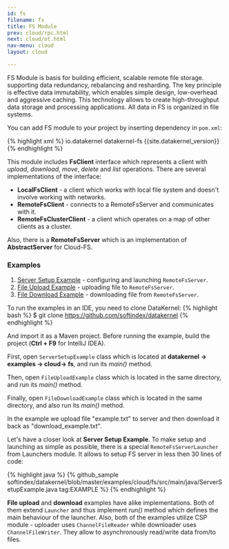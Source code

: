 ```yaml
---
id: fs
filename: fs
title: FS Module
prev: cloud/rpc.html
next: cloud/ot.html
nav-menu: cloud
layout: cloud

---
```


FS Module is basis for building efficient, scalable remote file storage. supporting data redundancy, rebalancing and 
resharding. The key principle is effective data immutability, which enables simple design, low-overhead and aggressive 
caching. This technology allows to create high-throughput data storage and processing applications.
All data in FS is organized in file systems.

You can add FS module to your project by inserting dependency in `pom.xml`: 

{% highlight xml %}
<dependency>
    <groupId>io.datakernel</groupId>
    <artifactId>datakernel-fs</artifactId>
    <version>{{site.datakernel_version}}</version>
</dependency>
{% endhighlight %}

This module includes **FsClient** interface which represents a client with *upload*, *download*, *move*, *delete* and 
*list* operations. There are several implementations of the interface:

* **LocalFsClient** - a client which works with local file system and doesn't involve working with networks.
* **RemoteFsClient** - connects to a RemoteFsServer and communicates with it.
* **RemoteFsClusterClient** - a client which operates on a map of other clients as a cluster.

Also, there is a **RemoteFsServer** which is an implementation of **AbstractServer** for Cloud-FS.

### Examples
1. [Server Setup Example](https://github.com/softindex/datakernel/blob/master/examples/cloud/fs/src/main/java/ServerSetupExample.java) - 
configuring and launching `RemoteFsServer`.
2. [File Upload Example](https://github.com/softindex/datakernel/blob/master/examples/cloud/fs/src/main/java/FileUploadExample.java) - 
uploading file to `RemoteFsServer`.
3. [File Download Example](https://github.com/softindex/datakernel/blob/master/examples/cloud/fs/src/main/java/FileDownloadExample.java) - 
downloading file from `RemoteFsServer`.

To run the examples in an IDE, you need to clone DataKernel:
{% highlight bash %}
$ git clone https://github.com/softindex/datakernel
{% endhighlight %}

And import it as a Maven project. Before running the example, build the project (**Ctrl + F9** for IntelliJ IDEA).

First, open `ServerSetupExample` class which is located at **datakernel -> examples -> cloud-> fs**, and run its *main()* 
method.

Then, open `FileUploadExample` class which is located in the same directory, and run its *main()* method. 

Finally, open `FileDownloadExample` class which is located in the same directory, and also run its *main()* method.

In the example we upload file "example.txt" to server and then download it back as "download_example.txt".

Let's have a closer look at **Server Setup Example**. To make setup and launching as simple as possible, there is a 
special `RemoteFsServerLauncher` from Launchers module. It allows to setup FS server in less then 30 lines of code:

{% highlight java %}
{% github_sample softindex/datakernel/blob/master/examples/cloud/fs/src/main/java/ServerSetupExample.java tag:EXAMPLE %}
{% endhighlight %}

**File upload** and **download** examples have alike implementations. Both of them extend `Launcher` and thus 
implement *run()* method which defines the main behaviour of the launcher.
Also, both of the examples utilize CSP module - uploader uses `ChannelFileReader` while downloader uses `ChannelFileWriter`. 
They allow to asynchronously read/write data from/to files. 
